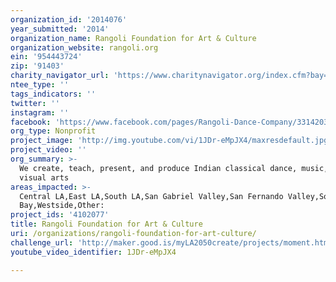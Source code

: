 ```yaml
---
organization_id: '2014076'
year_submitted: '2014'
organization_name: Rangoli Foundation for Art & Culture
organization_website: rangoli.org
ein: '954443724'
zip: '91403'
charity_navigator_url: 'https://www.charitynavigator.org/index.cfm?bay=search.profile&ein=954443724'
ntee_type: ''
tags_indicators: ''
twitter: ''
instagram: ''
facebook: 'https://www.facebook.com/pages/Rangoli-Dance-Company/331420330066'
org_type: Nonprofit
project_image: 'http://img.youtube.com/vi/1JDr-eMpJX4/maxresdefault.jpg'
project_video: ''
org_summary: >-
  We create, teach, present, and produce Indian classical dance, music, and
  visual arts
areas_impacted: >-
  Central LA,East LA,South LA,San Gabriel Valley,San Fernando Valley,South
  Bay,Westside,Other:
project_ids: '4102077'
title: Rangoli Foundation for Art & Culture
uri: /organizations/rangoli-foundation-for-art-culture/
challenge_url: 'http://maker.good.is/myLA2050create/projects/moment.html'
youtube_video_identifier: 1JDr-eMpJX4

---
```

